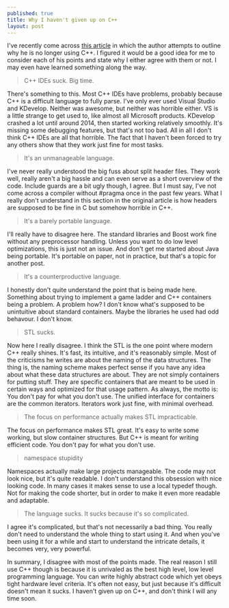```yaml
---
published: true
title: Why I haven't given up on C++
layout: post
---
```

I've recently come across [this article](http://dorinlazar.ro/the-day-i-gave-up-on-cpp/) in which the author attempts to outline why he is no longer using C++. I figured it would be a good idea for me to consider each of his points and state why I either agree with them or not. I may even have learned something along the way.

> C++ IDEs suck. Big time.

There's something to this. Most C++ IDEs have problems, probably because C++ is a difficult language to fully parse. I've only ever used Visual Studio and KDevelop. Neither was awesome, but neither was horrible either. VS is a little strange to get used to, like almost all Microsoft products. KDevelop crashed a lot until around 2014, then started working relatively smoothly. It's missing some debugging features, but that's not too bad. All in all I don't think C++ IDEs are all that horrible. The fact that I haven't been forced to try any others show that they work just fine for most tasks.


> It's an unmanageable language.

I've never really understood the big fuss about split header files. They work well, really aren't a big hassle and can even serve as a short overview of the code. Include guards are a bit ugly though, I agree. But I must say, I've not come across a compiler without #pragma once in the past few years. What I really don't understand in this section in the original article is how headers are supposed to be fine in C but somehow horrible in C++.

> It's a barely portable language.

I'll really have to disagree here. The standard libraries and Boost work fine without any preprocessor handling. Unless you want to do low level optimizations, this is just not an issue. And don't get me started about Java being portable. It's portable on paper, not in practice, but that's a topic for another post.


> It's a counterproductive language.

I honestly don't quite understand the point that is being made here. Something about trying to implement a game ladder and C++ containers being a problem. A problem how? I don't know what's supposed to be unintuitive about standard containers. Maybe the libraries he used had odd behavour. I don't know.

> STL sucks.

Now here I really disagree. I think the STL is the one point where modern C++ really shines. It's fast, its intuitive, and it's reasonably simple. Most of the criticisms he writes are about the naming of the data structures. The thing is, the naming scheme makes perfect sense if you have any idea about what these data structures are about. They are not simply containers for putting stuff. They are specific containers that are meant to be used in certain ways and optimized for that usage pattern. As always, the motto is: You don't pay for what you don't use. The unified interface for containers are the common iterators. Iterators work just fine, with minimal overhead.


>The focus on performance actually makes STL impracticable.

The focus on performance makes STL great. It's easy to write some working, but slow container structures. But C++ is meant for writing efficient code. You don't pay for what you don't use.


> namespace stupidity

Namespaces actually make large projects manageable. The code may not look nice, but it's quite readable. I don't understand this obsession with nice looking code. In many cases it makes sense to use a local typedef though. Not for making the code shorter, but in order to make it even more readable and adaptable.


> The language sucks. It sucks because it's so complicated.

I agree it's complicated, but that's not necessarily a bad thing. You really don't need to understand the whole thing to start using it. And when you've been using it for a while and start to understand the intricate details, it becomes very, very powerful.


In summary, I disagree with most of the points made. The real reason I still use C++ though is because it is unrivaled as the best high level, low level programming language. You can write highly abstract code which yet obeys tight hardware level criteria. It's often not easy, but just because it's difficult doesn't mean it sucks. I haven't given up on C++, and don't think I will any time soon.
